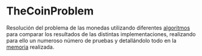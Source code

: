# TheCoinProblem

Resolución del problema de las monedas utilizando diferentes [algoritmos](/TheCoinProblem/Algorithms/) para comparar los resultados de las distintas implementaciones, realizando para ello un numeroso número de pruebas y detallándolo todo en la [memoria](/TheCoinProblem/TheCoinProblem.pdf) realizada.
